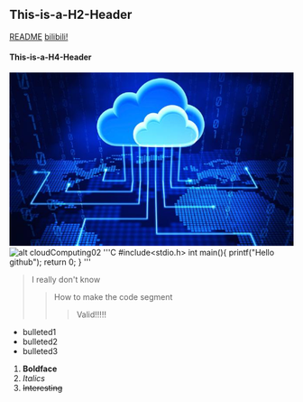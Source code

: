 ## This-is-a-H2-Header
[README](https://github.com/lzsheep-1230/First-Inventory/blob/main/README.md)
[bilibili!](https://www.bilibili.com/)
#### This-is-a-H4-Header
![alt cloudComputing](https://github.com/lzsheep-1230/First-Inventory/blob/main/analysis.jpg)
![alt cloudComputing02](https://tse3-mm.cn.bing.net/th/id/OIP.B-6RB6LsS7SoawBz0UgI3gHaEq?pid=ImgDet&rs=1)
'''C
  #include<stdio.h>
  int main(){
  printf("Hello github");
  return 0;
  }
'''
>I really don't know
>>How to make the code segment
>>>Valid!!!!!

* bulleted1
* bulleted2
* bulleted3

1. **Boldface**
2. *Italics*
3. ~~Interesting~~




